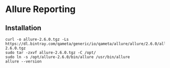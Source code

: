 # Allure Reporting


## Installation

```
curl -o allure-2.6.0.tgz -Ls https://dl.bintray.com/qameta/generic/io/qameta/allure/allure/2.6.0/allure-2.6.0.tgz   
sudo tar -zxvf allure-2.6.0.tgz -C /opt/   
sudo ln -s /opt/allure-2.6.0/bin/allure /usr/bin/allure  
allure --version 
```
